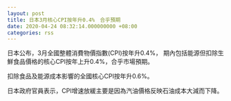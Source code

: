 ```yaml
---
layout: post
title: 日本3月核心CPI按年升0.4%　合乎預期
date: 2020-04-24 08:32:14.000000000 +08:00
categories: rss
---
```


日本公布，3月全國整體消費物價指數(CPI)按年升0.4%， 期內包括能源但扣除生鮮食品價格的核心CPI按年上升0.4%，合乎市場預期。

扣除食品及能源成本影響的全國核心CPI按年升0.6%。

日本政府官員表示，CPI增速放緩主要是因為汽油價格反映石油成本大減而下降。
